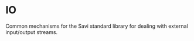 # IO

Common mechanisms for the Savi standard library for dealing with external input/output streams.
